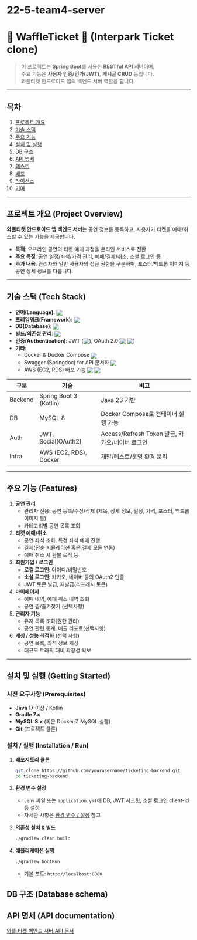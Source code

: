 # 22-5-team4-server

# 🧇 WaffleTicket 🎫 (Interpark Ticket clone)


> 이 프로젝트는 **Spring Boot**를 사용한 **RESTful API 서버**이며,  
> 주요 기능은 **사용자 인증/인가(JWT)**, **게시글 CRUD** 등입니다.  
> 와플티켓 안드로이드 앱의 백엔드 서버 역할을 합니다.
---

## 목차

1. [프로젝트 개요](#프로젝트-개요-project-overview)
2. [기술 스택](#기술-스택-tech-stack)
3. [주요 기능](#주요-기능-features)
4. [설치 및 실행](#설치-및-실행-getting-started)
5. [DB 구조](#db-구조-database-schema)
6. [API 명세](#api-명세-api-documentation)
7. [테스트](#테스트-testing)
8. [배포](#배포-deployment)
9. [라이선스](#라이선스-license)
10. [기여](#기여-contributing)

---

## 프로젝트 개요 (Project Overview)

**와플티켓 안드로이드 앱 백엔드 서버**는 공연 정보를 등록하고, 사용자가 티켓을 예매/취소할 수 있는 기능을 제공합니다.
- **목적**: 오프라인 공연의 티켓 예매 과정을 온라인 서비스로 전환
- **주요 특징**: 공연 일정/좌석/가격 관리, 예매/결제/취소, 소셜 로그인 등
- **추가 내용**: 관리자와 일반 사용자의 접근 권한을 구분하며, 포스터/백드롭 이미지 등 공연 상세 정보를 다룹니다.

---

## 기술 스택 (Tech Stack)

- **언어(Language)**: <img src="https://img.shields.io/badge/Kotlin-7F52FF?style=flat-square&logo=kotlin&logoColor=white" style="vertical-align: middle;">
- **프레임워크(Framework)**: <img src="https://img.shields.io/badge/Spring Boot-6DB33F?style=flat-square&logo=springboot&logoColor=white" style="vertical-align: middle;">
- **DB(Database)**: <img src="https://img.shields.io/badge/MySQL-4479A1?style=flat-square&logo=mysql&logoColor=white" style="vertical-align: middle;">
- **빌드/의존성 관리**:  <img src="https://img.shields.io/badge/Gradle-02303A?style=flat-square&logo=gradle&logoColor=white" style="vertical-align: middle;">
- **인증(Authentication)**: JWT (<img src="https://img.shields.io/badge/Spring Security-6DB33F?style=flat-square&logo=springsecurity&logoColor=white" style="vertical-align: middle;">), OAuth 2.0(<img src="https://img.shields.io/badge/kakao-FFCD00?style=flat-square&logo=kakao&logoColor=black" style="vertical-align: middle;"> <img src="https://img.shields.io/badge/NAVER-03C75A?style=flat-square&logo=naver&logoColor=white" style="vertical-align: middle;">)
- **기타**:
    - Docker & Docker Compose <img src="https://img.shields.io/badge/docker-2496ED?style=flat-square&logo=docker&logoColor=white" style="vertical-align: middle;">
    - Swagger (Springdoc) for API 문서화 <img src="https://img.shields.io/badge/Swagger-85EA2D?style=flat-square&logo=swagger&logoColor=black" style="vertical-align: middle;">
    - AWS (EC2, RDS) 배포 가능 <img src="https://img.shields.io/badge/Amazon EC2-FF9900?style=flat-square&logo=amazon ec2&logoColor=white" style="vertical-align: middle;"> <img src="https://img.shields.io/badge/Amazon RDS-527FFF?style=flat-square&logo=Amazon rds&logoColor=white" style="vertical-align: middle;">

| 구분         | 기술                           | 비고                                   |
|--------------|--------------------------------|--------------------------------------|
| Backend      | Spring Boot 3 (Kotlin)         | Java 23 기반                            |
| DB           | MySQL 8                        | Docker Compose로 컨테이너 실행 가능           |
| Auth         | JWT, Social(OAuth2)            | Access/Refresh Token 발급, 카카오/네이버 로그인 |
| Infra        | AWS (EC2, RDS), Docker         | 개발/테스트/운영 환경 분리                      |

---

## 주요 기능 (Features)

1. **공연 관리**
    - 관리자 전용: 공연 등록/수정/삭제 (제목, 상세 정보, 일정, 가격, 포스터, 백드롭 이미지 등)
    - 카테고리별 공연 목록 조회
2. **티켓 예매/취소**
    - 공연 좌석 조회, 특정 좌석 예매 진행
    - 결제(단순 시뮬레이션 혹은 결제 모듈 연동)
    - 예매 취소 시 환불 로직 등
3. **회원가입 / 로그인**
    - **로컬 로그인**: 아이디/비밀번호
    - **소셜 로그인**: 카카오, 네이버 등의 OAuth2 인증
    - JWT 토큰 발급, 재발급(리프레시 토큰)
4. **마이페이지**
    - 예매 내역, 예매 취소 내역 조회
    - 공연 찜/즐겨찾기 (선택사항)
5. **관리자 기능**
    - 유저 목록 조회(권한 관리)
    - 공연 관련 통계, 매출 리포트(선택사항)
6. **캐싱 / 성능 최적화** (선택 사항)
    - 공연 목록, 좌석 정보 캐싱
    - 대규모 트래픽 대비 확장성 확보

---

## 설치 및 실행 (Getting Started)

### 사전 요구사항 (Prerequisites)

- **Java 17** 이상 / Kotlin
- **Gradle 7.x**
- **MySQL 8.x** (혹은 Docker로 MySQL 실행)
- **Git** (프로젝트 클론)

### 설치 / 실행 (Installation / Run)

1. **레포지토리 클론**
    ```bash
    git clone https://github.com/yourusername/ticketing-backend.git
    cd ticketing-backend
    ```

2. **환경 변수 설정**
    - `.env` 파일 또는 `application.yml`에 DB, JWT 시크릿, 소셜 로그인 client-id 등 설정
    - 자세한 사항은 [환경 변수 / 설정](#환경-변수--설정-environment-variables) 참고

3. **의존성 설치 & 빌드**
    ```bash
    ./gradlew clean build
    ```

4. **애플리케이션 실행**
    ```bash
    ./gradlew bootRun
    ```
    - 기본 포트: `http://localhost:8080`

## DB 구조 (Database schema)

## API 명세 (API documentation)
[와플 티켓 벡엔드 서버 API 문서](http://15.164.225.121/swagger-ui/index.html#/)